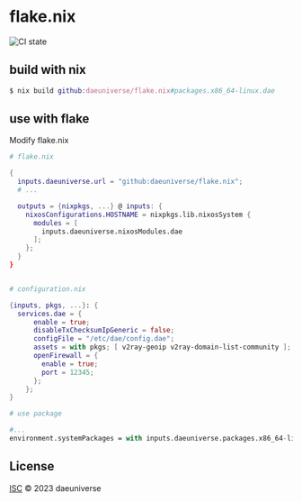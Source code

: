 # flake.nix

![CI state](https://github.com/daeuniverse/flake.nix/actions/workflows/lint.yaml/badge.svg)

## build with nix

```nix
$ nix build github:daeuniverse/flake.nix#packages.x86_64-linux.dae
```

## use with flake

Modify flake.nix

```nix
# flake.nix

{
  inputs.daeuniverse.url = "github:daeuniverse/flake.nix";
  # ...

  outputs = {nixpkgs, ...} @ inputs: {
    nixosConfigurations.HOSTNAME = nixpkgs.lib.nixosSystem {
      modules = [
        inputs.daeuniverse.nixosModules.dae
      ];
    };
  }
}


# configuration.nix

{inputs, pkgs, ...}: {
  services.dae = {
      enable = true;
      disableTxChecksumIpGeneric = false;
      configFile = "/etc/dae/config.dae";
      assets = with pkgs; [ v2ray-geoip v2ray-domain-list-community ];
      openFirewall = {
        enable = true;
        port = 12345;
      };
    };
}

# use package

#...
environment.systemPackages = with inputs.daeuniverse.packages.x86_64-linux; [ dae daed ];
```

## License

[ISC](./LICENSE) © 2023 daeuniverse
